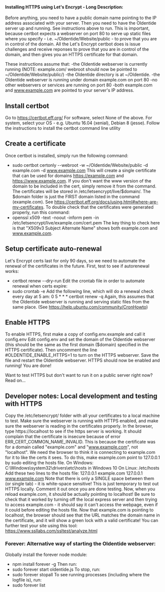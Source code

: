 #### Installing HTTPS using Let's Encrypt - Long Description:

Before anything, you need to have a public domain name pointing to the IP address associated with your server.
Then you need to have the Oldentide server up and running. See instructions above to run.
This is important, because certbot expects a webserver on port 80 to serve up static files where you specify -
i.e. ~/Oldentide/Website/public - to prove that you are in control of the domain.
All the Let's Encrypt certbot does is issue challenges and receive reponses to prove that you are
in control of the domain, and then gives you an HTTPS certificate for that domain.

These instructions assume that:
-the Oldentide webserver is currently running
(NOTE: example.com/ webroot should now be pointed to ~/Oldentide/Website/public/)
-the Oldentide directory is at ~/Oldentide.
-the Oldentide webserver is running under domain example.com on port 80
-no other webservers or services are running on port 80
-both example.com and www.example.com are pointed to your server's IP address.


## Install certbot

Go to https://certbot.eff.org/
For software, select None of the above.
For system, select your OS - e.g. Ubuntu 16.04 (xenial), Debian 8 (jesse).
Follow the instructions to install the certbot command line utility


## Create a certificate

Once certbot is installed, simply run the following command:
* sudo certbot certonly --webroot -w ~/Oldentide/Website/public -d example.com -d www.example.com
This will create a single certificate that can be used for domains https://example.com and https://www.example.com.
If you don't want the www version of the domain to be included in the cert, simply remove it from the command.
The certificates will be stored in /etc/letsencrypt/live/$domain/.
The $domain folder is just the FIRST domain listed in the command (example.com).
See https://certbot.eff.org/docs/using.html#where-are-my-certificates.
To double check that the certificates were generated properly, run this command:
* openssl x509 -text -noout -inform pem -in /etc/letsencrypt/live/example.com/cert.pem
The key thing to check here is that "X509v3 Subject Alternate Name" shows both example.com and www.example.com.


## Setup certificate auto-renewal

Let's Encrypt certs last for only 90 days, so we need to automate the renewal of the certificates in the future.
First, test to see if autorenewal works:
* certbot renew --dry-run
Edit the crontab file in order to automate renewal when certs expire:
* sudo crontab -e
Add the following line, which will do a renewal check every day at 5 am:
0 5 * * * certbot renew -q
Again, this assumes that the Oldentide webserver is running and serving static files from the same place.
(See https://help.ubuntu.com/community/CronHowto)


## Enable HTTPS

To enable HTTPS, first make a copy of config.env.example and call it config.env
Edit config.env and set the domain of the Oldentide webserver
(this should be the same as the first domain ($domain) specified in the HTTPS certificate).
Then uncomment the line #OLDENTIDE_ENABLE_HTTPS=1 to turn on the HTTPS webserver.
Save the file and restart the Oldentide webserver.
HTTPS should now be enabled and running! You are done!

Want to test HTTPS but don't want to run it on a public server right now? Read on...


## Developer notes: Local development and testing with HTTPS

Copy the /etc/letsencrypt/ folder with all your certificates to a local machine to test.
Make sure the webserver is running with HTTPS enabled, and make sure the
webserver is reading in the certificates properly.
In the browser, type https://localhost to see if the https server is working.
It should complain that the certificate is insecure because of error ERR_CERT_COMMON_NAME_INVALID.
This is because the certificate was for a domain called "example.com" and "www.example.com", not "localhost".
We need the browser to think it is connecting to example.com for it to like the certs it sees.
To do this, make example.com point to 127.0.0.1 by sudo editing the hosts file.
On Windows: C:\Windows\system32\drivers\etc\hosts in Windows 10
On Linux: /etc/hosts
Add these two lines to the hosts file:
    127.0.0.1 example.com
    127.0.0.1 www.example.com
Note that there is only a SINGLE space between them (or single tab) - it is white-space sensitive!
This is just temporary to test out HTTPS locally. Comment it out once you are done testing.
Now, when you reload example.com, it should be actually pointing to localhost!
Be sure to check that it worked by turning off the local express server and then trying to access example.com -
it should say it can't access the webpage, even if it could before editing the hosts file.
Now that example.com is pointing to localhost, the browser should see that the URL matches the domain name
in the certificate, and it will show a green lock with a valid certificate!
You can further test your site using this tool:
    https://www.ssllabs.com/ssltest/analyze.html


### Forever: Alternative way of starting the Oldentide webserver:

Globally install the forever node module:
* npm install forever -g
Then run:
* sudo forever start oldentide.js
To stop, run:
* sudo forever stopall
To see running processes (including where the logfile is), run:
* sudo forever list